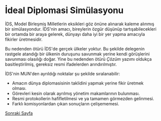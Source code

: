 # İdeal Diplomasi Simülasyonu

İDS, Model Birleşmiş Milletlerin eksikleri göz önüne alınarak kaleme alınmış bir simülasyondur. İDS'nin amacı,
bireylerin özgür düşünüp tartışabilecekleri bir ortamda bir araya gelerek, dünyayı daha iyi bir yer yapma amacıyla
fikirler üretmesidir.

Bu nedenden ötürü İDS'de gerçek ülkeler yoktur. Bu şekilde delegenin rastgele atandığı bir ülkenin duruşunu savunmak yerine kendi
görüşlerini savunması olasılığı doğar. Yine bu nedenden ötürü *Çözüm* yazımı oldukça basitleştirilmiş, gereksiz resmi ifadelerden
arındırılmıştır.

İDS'nin MUN'den ayrıldığı noktalar şu şekilde sıralanabilir:

* Amacın dünya diplomasisinin taklidini yapmak yerine fikir üretmek olması.
* Görevleri kesin olarak ayrılmış yönetim makamlarının bulunması.
* Resmi protokollerin hafifletilmesi ve ya tamamen görmezden gelinmesi.
* Farklı komisyonlardan çıkan sonuçların çelişememesi.

[Sonraki Sayfa](https://github.com/IdealDiplomacySimulation/IdealDiplomacySimulation/blob/master/docs_tr/magistralar_ve_y%C3%B6netim.md)
